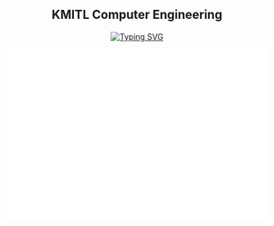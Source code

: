 <h2 align="center">
    KMITL Computer Engineering
</h2>
<p align="center">
  <a href="https://git.io/typing-svg"><img src="https://readme-typing-svg.demolab.com?font=Fira+Code&pause=1000&center=true&random=false&width=435&lines=WEB+APPLICATION+DEVELOPMENT+PROJECT" alt="Typing SVG" /></a>
</p>
<p align="center">
  <img width="460" height="300" src="https://github.com/CE-WEBAPP-2023/Backend-WEBAPP/blob/main/wwwroot/android-chrome-512x512.png">
</p>
